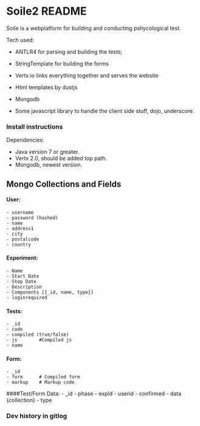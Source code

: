 # Soile2 README

Soile is a webplatform for building and conducting pshycological test.

Tech used:
- ANTLR4 for parsing and building the tests;
- StringTemplate for building the forms
- Vertx.io links everything together and serves the website
- Html templates by dustjs
- Mongodb

- Some javascript library to handle the client side stuff, dojo, underscore.


### Install instructions
Dependencies:
- Java version 7 or greater.
- Vertx 2.0, should be added top path.
- Mongodb, newest version.

## Mongo Collections and Fields

#### User:
	- username
	- password (hashed)
	- name
	- address1
	- city
	- postalcode
	- country

#### Experiment: 
	- Name
	- Start Date
	- Stop Date
	- Description
	- Components [{_id, name, type}]
	- loginrequired

#### Tests:
	- _id
	- code
	- compiled (true/false)
	- js 		#Compiled js
	- name 

#### Form: 
	- _id
	- form 		# Compiled form
	- markup	# Markup code

####Test/Form Data:
	- _id
	- phase
	- expId
	- userid
	- confirmed
	- data {collection}
	- type



### Dev history in gitlog

